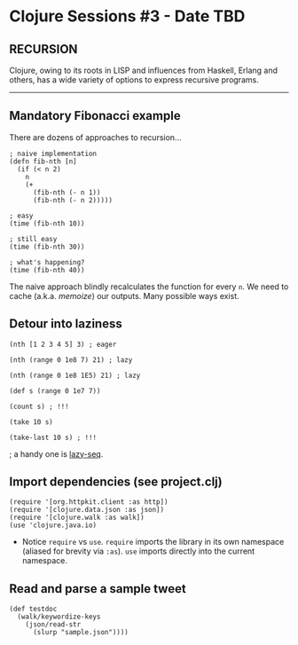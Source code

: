 # Clojure Sessions #3 - Date TBD
## RECURSION

Clojure, owing to its roots in LISP and influences from Haskell, Erlang and others, has a wide variety of options to express recursive programs.

***
## Mandatory Fibonacci example

There are dozens of approaches to recursion...

    ; naive implementation
    (defn fib-nth [n]
      (if (< n 2)
        n
        (+
          (fib-nth (- n 1))
          (fib-nth (- n 2)))))

    ; easy
    (time (fib-nth 10))

    ; still easy
    (time (fib-nth 30))

    ; what's happening?
    (time (fib-nth 40))

The naive approach blindly recalculates the function for every `n`. We need to cache (a.k.a. _memoize_) our outputs. Many possible ways exist.

## Detour into laziness

    (nth [1 2 3 4 5] 3) ; eager

    (nth (range 0 1e8 7) 21) ; lazy

    (nth (range 0 1e8 1E5) 21) ; lazy

    (def s (range 0 1e7 7))

    (count s) ; !!!

    (take 10 s)

    (take-last 10 s) ; !!!



; a handy one is [lazy-seq](https://clojuredocs.org/clojure.core/lazy-seq).




## Import dependencies (see project.clj)

    (require '[org.httpkit.client :as http])
    (require '[clojure.data.json :as json])
    (require '[clojure.walk :as walk])
    (use 'clojure.java.io)

* Notice `require` vs `use`. `require` imports the library in its own namespace (aliased for brevity via `:as`). `use` imports directly into the current namespace.

## Read and parse a sample tweet

    (def testdoc
      (walk/keywordize-keys
        (json/read-str
          (slurp "sample.json"))))
